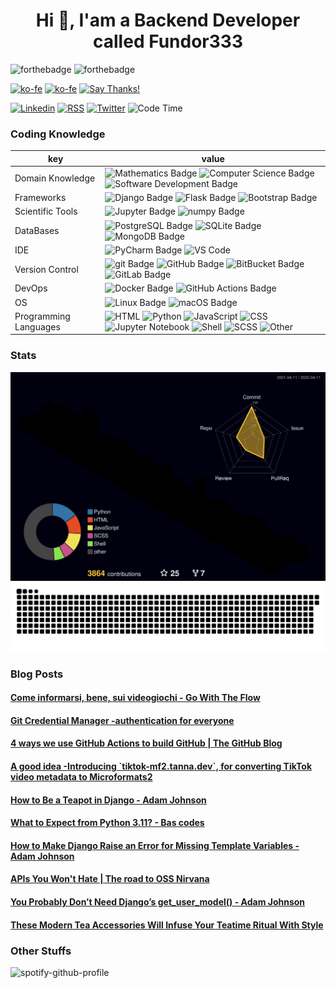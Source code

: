 <h1 align="center">Hi 👋, I'am a Backend Developer called Fundor333</h1>

![forthebadge](https://forthebadge.com/images/badges/you-didnt-ask-for-this.svg)
![forthebadge](https://forthebadge.com/images/badges/powered-by-electricity.svg)

[![ko-fe](https://img.shields.io/badge/Ko--fi-donate-F16061?logo=Ko-fi&style=for-the-badge)](https://ko-fi.com/fundor333)
[![ko-fe](https://img.shields.io/badge/Buy%20me%20a%20coffe-donate-FFDD00?logo=Buy-me-a-Coffee&style=for-the-badge)](https://www.buymeacoffee.com/fundor333)
[![Say Thanks!](https://img.shields.io/badge/Say%20Thanks-thank-1EAEDB.svg?style=for-the-badge)](https://saythanks.io/to/github@fundor333.com)

[![Linkedin](https://img.shields.io/badge/LinkedIn-connect-0077B5?style=for-the-badge&logo=linkedin)](https://www.linkedin.com/in/%F0%9F%90%8D-matteo-scarpa-78969263/
)
[![RSS](https://img.shields.io/badge/RSS-read-FFA500?logo=rss&style=for-the-badge)](https:fundor333.com/index.xml)
[![Twitter](https://img.shields.io/badge/Twitter-follow-1DA1F2?logo=twitter&style=for-the-badge)](https://twitter.com/fundor333)
![Code Time](https://img.shields.io/endpoint?url=https://codetime-api.datreks.com/badge/1371?logoColor=white%26project=%26recentMS=0%26showProject=false&style=for-the-badge)

### Coding Knowledge

key                      |value
-------------------------|-------------------------------------------------------------------
Domain Knowledge         | ![Mathematics Badge](https://img.shields.io/badge/-Mathematics-f73e3e?style=for-the-badge&logo=mathworks&logoColor=white&color=f73e3e) ![Computer Science Badge](https://img.shields.io/badge/-Computer%20Science-7b18a2?style=for-the-badge&logo=smartthings&logoColor=white&color=7b18a2) ![Software Development Badge](https://img.shields.io/badge/-Software%20Development-fbc157?style=for-the-badge&logo=webpack&logoColor=000&color=fbc157)
Frameworks               | ![Django Badge](https://img.shields.io/badge/-Django-092E20?style=for-the-badge&logo=Django&logoColor=white&color=092E20) ![Flask Badge](https://img.shields.io/badge/-Flask-000000?style=for-the-badge&logo=Flask&logoColor=white&color=000000)  ![Bootstrap Badge](https://img.shields.io/badge/-Bootstrap-7952B3?style=for-the-badge&logo=Bootstrap&logoColor=white&color=7952B3)
Scientific Tools         | ![Jupyter Badge](https://img.shields.io/badge/-Jupyter-F37626?style=for-the-badge&logo=Jupyter&logoColor=white&color=F37626) ![numpy Badge](https://img.shields.io/badge/-numpy-013243?style=for-the-badge&logo=numpy&logoColor=white&color=013243)
DataBases                | ![PostgreSQL Badge](https://img.shields.io/badge/-PostgreSQL-336791?style=for-the-badge&logo=PostgreSQL&logoColor=white&color=336791) ![SQLite Badge](https://img.shields.io/badge/-SQLite-003B57?style=for-the-badge&logo=SQLite&logoColor=white&color=003B57) ![MongoDB Badge](https://img.shields.io/badge/-MongoDB-47A248?style=for-the-badge&logo=MongoDB&logoColor=white&color=47A248)
IDE               | ![PyCharm Badge](https://img.shields.io/badge/-PyCharm-000?style=for-the-badge&logo=PyCharm&logoColor=white&color=000)  ![VS Code](https://img.shields.io/badge/visualstudiocode-blue.svg?logo=visual-studio-code&style=for-the-badge)
Version Control          | ![git Badge](https://img.shields.io/badge/-git-F05032?style=for-the-badge&logo=git&logoColor=white&color=F05032) ![GitHub Badge](https://img.shields.io/badge/-GitHub-181717?style=for-the-badge&logo=GitHub&logoColor=white&color=181717) ![BitBucket Badge](https://img.shields.io/badge/-BitBucket-0052CC?style=for-the-badge&logo=BitBucket&logoColor=white&color=0052CC) ![GitLab Badge](https://img.shields.io/badge/-GitLab-F05032?style=for-the-badge&logo=GitLab&logoColor=white&color=FCA121)
DevOps                   | ![Docker Badge](https://img.shields.io/badge/-Docker-2496ED?style=for-the-badge&logo=Docker&logoColor=white&color=2496ED) ![GitHub Actions Badge](https://img.shields.io/badge/-GitHub%20Actions-2088FF?style=for-the-badge&logo=GitHub%20Actions&logoColor=white&color=2088FF)
OS                       | ![Linux Badge](https://img.shields.io/badge/-Linux-FCC624?style=for-the-badge&logo=Linux&logoColor=000&color=FCC624) ![macOS Badge](https://img.shields.io/badge/-macOS-000?style=for-the-badge&logo=Apple&logoColor=white&color=000)
Programming Languages    |  ![HTML](https://img.shields.io/badge/HTML-46.6%25-%23e34c26?style=for-the-badge&logo=HTML&logoColor=%23e34c26&color=%23e34c26)  ![Python](https://img.shields.io/badge/Python-21.3%25-%233572A5?style=for-the-badge&logo=Python&logoColor=%233572A5&color=%233572A5)  ![JavaScript](https://img.shields.io/badge/JavaScript-12.4%25-%23f1e05a?style=for-the-badge&logo=JavaScript&logoColor=%23f1e05a&color=%23f1e05a)  ![CSS](https://img.shields.io/badge/CSS-6.3%25-%23563d7c?style=for-the-badge&logo=CSS&logoColor=%23563d7c&color=%23563d7c)  ![Jupyter Notebook](https://img.shields.io/badge/Jupyter%20Notebook-4.5%25-%23DA5B0B?style=for-the-badge&logo=Jupyter%20Notebook&logoColor=%23DA5B0B&color=%23DA5B0B)  ![Shell](https://img.shields.io/badge/Shell-2.8%25-%2389e051?style=for-the-badge&logo=Shell&logoColor=%2389e051&color=%2389e051)  ![SCSS](https://img.shields.io/badge/SCSS-2.3%25-%23c6538c?style=for-the-badge&logo=SCSS&logoColor=%23c6538c&color=%23c6538c)  ![Other](https://img.shields.io/badge/Other-3.3%25-%23ededed?style=for-the-badge&logo=Other&logoColor=%23ededed&color=%23ededed) 
### Stats

![](./profile-3d-contrib/profile-customize.svg)
![](./dist/github-snake.svg)

<!--START_SECTION:waka-->
<!--END_SECTION:waka-->

### Blog Posts
<!--START_SECTION:feed-->
#### [Come informarsi, bene, sui videogiochi - Go With The Flow](https:&#x2F;&#x2F;fundor333.com&#x2F;social&#x2F;2022&#x2F;04&#x2F;10&#x2F;come-informarsi-bene-sui-videogiochi---go-with-the-flow&#x2F;)
#### [Git Credential Manager -authentication for everyone](https:&#x2F;&#x2F;fundor333.com&#x2F;social&#x2F;2022&#x2F;04&#x2F;07&#x2F;git-credential-manager--authentication-for-everyone&#x2F;)
#### [4 ways we use GitHub Actions to build GitHub | The GitHub Blog](https:&#x2F;&#x2F;fundor333.com&#x2F;social&#x2F;2022&#x2F;04&#x2F;05&#x2F;4-ways-we-use-github-actions-to-build-github--the-github-blog&#x2F;)
#### [A good idea -Introducing &#x60;tiktok-mf2.tanna.dev&#x60;, for converting TikTok video metadata to Microformats2](https:&#x2F;&#x2F;fundor333.com&#x2F;social&#x2F;2022&#x2F;04&#x2F;03&#x2F;a-good-idea--introducing-tiktok-mf2tannadev-for-converting-tiktok-video-metadata-to-microformats2&#x2F;)
#### [How to Be a Teapot in Django - Adam Johnson](https:&#x2F;&#x2F;fundor333.com&#x2F;social&#x2F;2022&#x2F;04&#x2F;01&#x2F;how-to-be-a-teapot-in-django---adam-johnson&#x2F;)
#### [What to Expect from Python 3.11? - Bas codes](https:&#x2F;&#x2F;fundor333.com&#x2F;social&#x2F;2022&#x2F;03&#x2F;30&#x2F;what-to-expect-from-python-311---bas-codes&#x2F;)
#### [How to Make Django Raise an Error for Missing Template Variables - Adam Johnson](https:&#x2F;&#x2F;fundor333.com&#x2F;social&#x2F;2022&#x2F;03&#x2F;30&#x2F;how-to-make-django-raise-an-error-for-missing-template-variables---adam-johnson&#x2F;)
#### [APIs You Won&#39;t Hate | The road to OSS Nirvana](https:&#x2F;&#x2F;fundor333.com&#x2F;social&#x2F;2022&#x2F;03&#x2F;29&#x2F;apis-you-wont-hate--the-road-to-oss-nirvana&#x2F;)
#### [You Probably Don’t Need Django’s get_user_model() - Adam Johnson](https:&#x2F;&#x2F;fundor333.com&#x2F;social&#x2F;2022&#x2F;03&#x2F;29&#x2F;you-probably-dont-need-djangos-getusermodel---adam-johnson&#x2F;)
#### [These Modern Tea Accessories Will Infuse Your Teatime Ritual With Style](https:&#x2F;&#x2F;fundor333.com&#x2F;social&#x2F;2022&#x2F;03&#x2F;24&#x2F;these-modern-tea-accessories-will-infuse-your-teatime-ritual-with-style&#x2F;)
<!--END_SECTION:feed-->

### Other Stuffs

![spotify-github-profile](<https://spotify-github-profile.vercel.app/api/view.svg?uid=21npwp4etyuyc4k76srrop6fy&cover_image=true&theme=default&bar_color=53b14f&bar_color_cover=false>)

